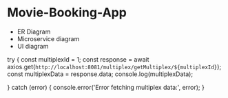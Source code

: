 # Movie-Booking-App
- ER Diagram
- Microservice diagram
- UI diagram

try {
    const multiplexId = 1; 
    const response = await axios.get(`http://localhost:8081/multiplex/getMultiplex/${multiplexId}`);
    const multiplexData = response.data;
    console.log(multiplexData);

} catch (error) {
    console.error('Error fetching multiplex data:', error);
}
